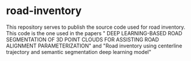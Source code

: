 # road-inventory
This repository serves to publish the source code used for road inventory. This code is the one used in the papers "
DEEP LEARNING-BASED ROAD SEGMENTATION OF 3D POINT CLOUDS FOR ASSISTING ROAD ALIGNMENT PARAMETERIZATION" and "Road inventory using centerline trajectory and semantic segmentation deep learning model"

